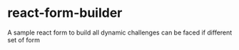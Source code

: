 # react-form-builder
A sample react form to build all dynamic challenges can be faced if different set of form

